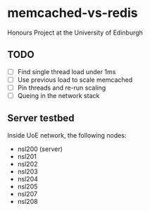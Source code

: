 # memcached-vs-redis
Honours Project at the University of Edinburgh

## TODO
- [ ] Find single thread load under 1ms
- [ ] Use previous load to scale memcached
- [ ] Pin threads and re-run scaling
- [ ] Queing in the network stack

## Server testbed
Inside UoE network, the following nodes:
* nsl200 (server)
* nsl201
* nsl202
* nsl203
* nsl204
* nsl205
* nsl207
* nsl208
